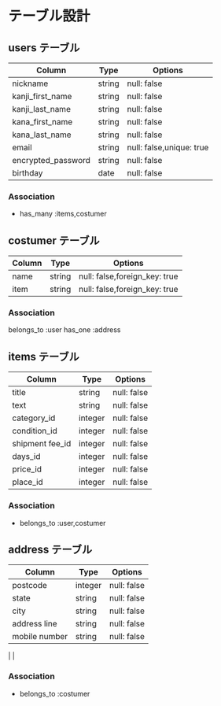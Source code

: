 # テーブル設計

## users テーブル

| Column                                  | Type   | Options     |
| ----------------------------------------| ------ | ----------- |
| nickname                                | string | null: false |
| kanji_first_name                        | string | null: false |
| kanji_last_name                         | string | null: false |
| kana_first_name                         | string | null: false |
| kana_last_name                          | string | null: false |
| email                                   | string | null: false,unique: true	|
| encrypted_password                      | string | null: false |
| birthday                                | date   | null: false |


### Association

- has_many :items,costumer

## costumer テーブル

| Column | Type   | Options     |
| ------ | ------ | ----------- |
| name   | string | null: false,foreign_key: true |
| item   | string | null: false,foreign_key: true |

### Association


belongs_to :user
has_one :address

## items テーブル

| Column                 | Type       | Options                        |
| -----------------------| ---------- | ------------------------------ |
| title                  | string | null: false|
| text                   | string | null: false|
| category_id               | integer| null: false|
| condition_id              | integer| null: false|
| shipment fee_id           | integer| null: false|
| days_id                   | integer| null: false|
| price_id                  | integer| null: false|
| place_id                  | integer| null: false|
### Association

  
- belongs_to :user,costumer

## address テーブル

| Column          | Type       | Options                        |
| --------------- | ---------- | ------------------------------ |
| postcode        | integer    | null: false|
| state           | string     | null: false|
| city            | string     | null: false|
|address line     | string     | null: false|
|mobile number    | string     | null: false|
|
|

### Association

- belongs_to :costumer